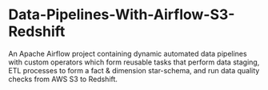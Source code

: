 # Data-Pipelines-With-Airflow-S3-Redshift
An Apache Airflow project containing dynamic automated data pipelines with custom operators which form reusable tasks that perform data staging, ETL processes to form a fact & dimension star-schema, and run data quality checks from AWS S3 to Redshift.

